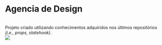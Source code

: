 <h1>Agencia de Design</h1><br>
Projeto criado utilizando conhecimentos adquiridos nos últimos repositórios <em>(i.e., props, statehook)</em>.<br>

<img src="/public/assets/to_readme/modo-escuro.gif">
